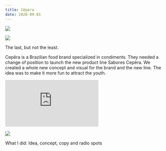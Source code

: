 ```yaml
---
title: Cêpera
date: 2020-09-01
---
```

<div class="post-container">

<div class="img-idea">
   

![](https://ucarecdn.com/3c0fc650-8c6b-4d76-8b01-e95cf1b3a9c3/)

![](https://ucarecdn.com/dacf7eea-8954-4eb7-bfd1-2a96e0fa08c6/)

  </div>

  <div class="text-idea">

The last, but not the least. 

Cepêra is a Brazilian food brand specialized in condiments. They needed a change of position to launch the new product line Sabores Cepêra. We created a whole new concept and visual for the brand and the new line. The idea was to make it more fun to attract the youth.

  </div>
</div>

<iframe class="cepera-iframe" scrolling="no" frameborder="no" allow="autoplay" src="https://w.soundcloud.com/player/?url=https%3A//api.soundcloud.com/playlists/621098913&color=%23ff5500&auto_play=false&hide_related=false&show_comments=true&show_user=true&show_reposts=false&show_teaser=true"></iframe>

![](https://ucarecdn.com/e711e143-c7b4-40b9-809b-dc6af42970f7/)

What I did: Idea, concept, copy and radio spots